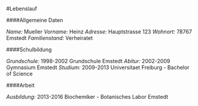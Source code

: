 #Lebenslauf

####Allgemeine Daten

*Name:* 			Mueller
*Vorname:*			Heinz
*Adresse:*			Hauptstrasse 123
*Wohnort:*			78767 Emstedt
*Familienstand:*	Verheiratet

####Schulbildung

*Grundschule:*		1998-2002 Grundschule Emstedt
*Abitur:*			2002-2009 Gymnasium Emstedt
*Studium:*			2009-2013 Universitaet Freiburg - Bachelor of Science

####Arbeit

*Ausbildung:*		2013-2016 Biochemiker - Botanisches Labor Emstedt